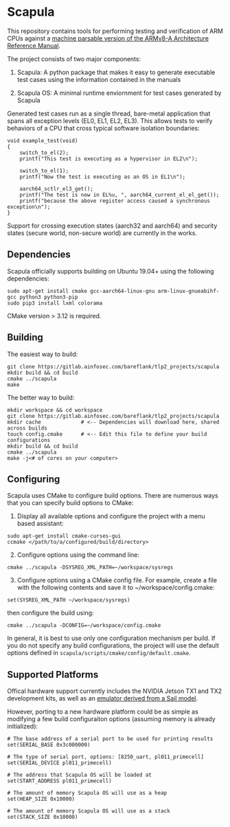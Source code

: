 # Scapula

This repository contains tools for performing testing and verification of ARM
CPUs against a
[machine parsable version of the ARMv8-A Architecture Reference Manual](https://developer.arm.com/architectures/cpu-architecture/a-profile/exploration-tools).

The project consists of two major components:

1. Scapula: A python package that makes it easy to generate executable test
cases using the information contained in the manuals

2. Scapula OS: A minimal runtime enviornment for test cases generated by Scapula

Generated test cases run as a single thread, bare-metal application that
spans all exception levels (EL0, EL1, EL2, EL3). This allows tests to
verify behaviors of a CPU that cross typical software isolation boundaries:

```
void example_test(void)
{
    switch_to_el(2);
    printf("This test is executing as a hypervisor in EL2\n");

    switch_to_el(1);
    printf("Now the test is executing as an OS in EL1\n");

    aarch64_sctlr_el3_get();
    printf("The test is now in EL%u, ", aarch64_current_el_el_get()); 
    printf("because the above register access caused a synchronous exception\n");
}
```

Support for crossing execution states (aarch32 and aarch64) and security states 
(secure world, non-secure world) are currently in the works.

## Dependencies

Scapula officially supports building on Ubuntu 19.04+ using the following
dependencies:

```
sudo apt-get install cmake gcc-aarch64-linux-gnu arm-linux-gnueabihf-gcc python3 python3-pip
sudo pip3 install lxml colorama 
```

CMake version > 3.12 is required.

## Building

The easiest way to build:

```
git clone https://gitlab.ainfosec.com/bareflank/tlp2_projects/scapula
mkdir build && cd build
cmake ../scapula
make
```

The better way to build:

```
mkdir workspace && cd workspace
git clone https://gitlab.ainfosec.com/bareflank/tlp2_projects/scapula
mkdir cache             # <-- Dependencies will download here, shared across builds
touch config.cmake      # <-- Edit this file to define your build configurations
mkdir build && cd build
cmake ../scapula
make -j<# of cores on your computer>
```

## Configuring

Scapula uses CMake to configure build options. There are numerous ways that you
can specify build options to CMake:
  
1. Display all available options and configure the project with a menu based
assistant:

```
sudo apt-get install cmake-curses-gui
ccmake </path/to/a/configured/build/directory>
```

2. Configure options using the command line:

```
cmake ../scapula -DSYSREG_XML_PATH=~/workspace/sysregs
```

3. Configure options using a CMake config file. For example, create a file with
the following contents and save it to ~/workspace/config.cmake:

```
set(SYSREG_XML_PATH ~/workspace/sysregs)
```

then configure the build using:

```
cmake ../scapula -DCONFIG=~/workspace/config.cmake
```

In general, it is best to use only one configuration mechanism per build. If you
do not specify any build configurations, the project will use the default
options defined in ``` scapula/scripts/cmake/config/default.cmake ```.

## Supported Platforms

Offical hardware support currently includes the NVIDIA Jetson TX1 and TX2
development kits, as well as an
[emulator derived from a Sail model](https://github.com/rems-project/sail-arm/tree/master/arm-v8.5-a).

However, porting to a new hardware platform could be as simple as modifying a
few build configuraiton options (assuming memory is already initialized):

```
# The base address of a serial port to be used for printing results
set(SERIAL_BASE 0x3c000000)

# The type of serial port, options: [8250_uart, pl011_primecell]
set(SERIAL_DEVICE pl011_primecell)

# The address that Scapula OS will be loaded at
set(START_ADDRESS pl011_primecell)

# The amount of memory Scapula OS will use as a heap
set(HEAP_SIZE 0x10000)

# The amount of memory Scapula OS will use as a stack
set(STACK_SIZE 0x10000)
```
